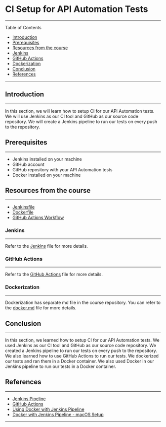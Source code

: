 # CI Setup for API Automation Tests

***

Table of Contents

* [Introduction](#introduction)
* [Prerequisites](#prerequisites)
* [Resources from the course](#resources-from-the-course)
* [Jenkins](#jenkins)
* [GitHub Actions](#github-actions)
* [Dockerization](#dockerization)
* [Conclusion](#conclusion)
* [References](#references)

***

## Introduction

***
In this section, we will learn how to setup CI for our API Automation tests. We will use Jenkins as our CI tool and
GitHub as our source code repository. We will create a Jenkins pipeline to run our tests on every push to the
repository.

## Prerequisites

***

* Jenkins installed on your machine
* GitHub account
* GitHub repository with your API Automation tests
* Docker installed on your machine

## Resources from the course

***

* [Jenkinsfile](https://github.com/ch-akash/qa-api-automation/blob/temp/Jenkinsfile)
* [Dockerfile](https://github.com/ch-akash/qa-api-automation/blob/temp/Dockerfile)
* [GitHub Actions Workflow](https://github.com/ch-akash/qa-api-automation/tree/temp/.github/workflows)

### Jenkins

***

Refer to the [Jenkins](jenkins.md) file for more details.

### GitHub Actions

***

Refer to the [GitHub Actions](github.md) file for more details.

### Dockerization

***

Dockerization has separate md file in the course repository. You can refer to the [docker.md](docker.md) file for more details.

## Conclusion

***

In this section, we learned how to setup CI for our API Automation tests. We used Jenkins as our CI tool and GitHub as
our source code repository. We created a Jenkins pipeline to run our tests on every push to the repository. We also
learned how to use GitHub Actions to run our tests. We dockerized our tests and ran them in a Docker container. We also
used Docker in our Jenkins pipeline to run our tests in a Docker container.

## References

***

* [Jenkins Pipeline](https://www.jenkins.io/doc/book/pipeline/)
* [GitHub Actions](https://docs.github.com/en/actions)
* [Using Docker with Jenkins Pipeline](https://www.jenkins.io/doc/book/pipeline/docker/)
* [Docker with Jenkins Pipeline - macOS Setup](https://www.jenkins.io/doc/book/pipeline/docker/#path-setup-for-mac-os-users)

***
